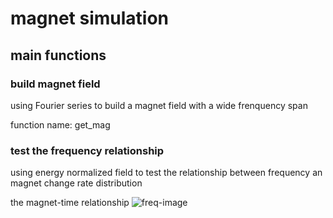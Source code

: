 # magnet simulation
## main functions
### build magnet field

using Fourier series to build a magnet field with a wide frenquency span

function name: get_mag

### test the frequency relationship

using energy normalized field to test the relationship between frequency an magnet change rate distribution 

the magnet-time  relationship
![freq-image](https://github.com/Pjer-zhang/pariticle-simulaiton-in-magnet-field/blob/master/freq_test/fig1.png)
